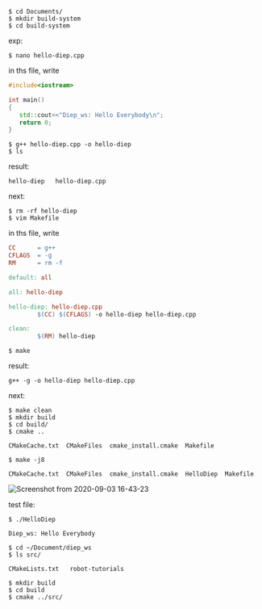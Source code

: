 
```shell
$ cd Documents/
$ mkdir build-system
$ cd build-system
```
exp:

```shell
$ nano hello-diep.cpp
```
in ths file, write
```c++
#include<iostream>

int main()
{
   std::cout<<"Diep_ws: Hello Everybody\n";
   return 0;
}           
```

```shell
$ g++ hello-diep.cpp -o hello-diep
$ ls
```
    
result:

    hello-diep   hello-diep.cpp
next:
    
    
```shell
$ rm -rf hello-diep
$ vim Makefile
```

in ths file, write

```Makefile
CC      = g++
CFLAGS  = -g
RM      = rm -f

default: all

all: hello-diep

hello-diep: hello-diep.cpp
        $(CC) $(CFLAGS) -o hello-diep hello-diep.cpp

clean:
        $(RM) hello-diep
```

```shell
$ make
```
result:

    g++ -g -o hello-diep hello-diep.cpp

next: 
```shell
$ make clean
$ mkdir build
$ cd build/
$ cmake ..
```
```
CMakeCache.txt  CMakeFiles  cmake_install.cmake  Makefile
```

```shell
$ make -j8
```
```
CMakeCache.txt  CMakeFiles  cmake_install.cmake  HelloDiep  Makefile
```

![Screenshot from 2020-09-03 16-43-23](https://user-images.githubusercontent.com/69444682/92099430-b01a1280-ee04-11ea-9819-3aa6aca069b1.png)


test file:
```shell
$ ./HelloDiep
```
```
Diep_ws: Hello Everybody
```

```shell
$ cd ~/Document/diep_ws
$ ls src/
```
```
CMakeLists.txt   robot-tutorials
```
```shell
$ mkdir build
$ cd build
$ cmake ../src/
```
